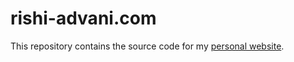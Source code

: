 # rishi-advani.com

This repository contains the source code for my [personal website](https://rishi-advani.com).
